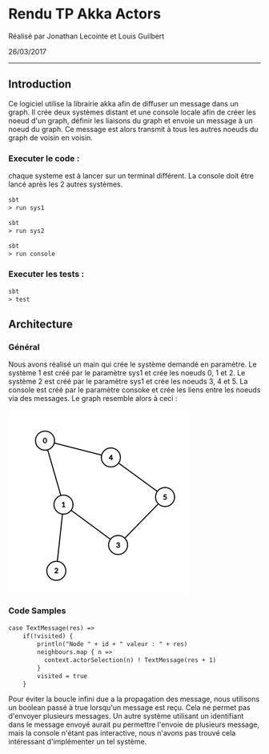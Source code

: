 # Rendu TP Akka Actors
Réalisé par Jonathan Lecointe et Louis Guilbert

26/03/2017

---

## Introduction
Ce logiciel utilise la librairie akka afin de diffuser un message dans un graph.
Il crée deux systèmes distant et une console locale afin de créer les noeud d'un graph, définir les liaisons du graph et envoie un message à un noeud du graph.
Ce message est alors transmit à tous les autres noeuds du graph de voisin en voisin.

### Executer le code :
chaque systeme est à lancer sur un terminal différent.
La console doit être lancé après les 2 autres systèmes.
```
sbt
> run sys1
```

```
sbt
> run sys2
```

```
sbt
> run console
```

### Executer les tests : 
```
sbt
> test
```

## Architecture

### Général
Nous avons réalisé un main qui crée le système demandé en paramètre.
Le système 1 est créé par le paramètre sys1 et crée les noeuds 0, 1 et 2.
Le système 2 est créé par le paramètre sys1 et crée les noeuds 3, 4 et 5.
La console est créé par le paramètre consoke et crée les liens entre les noeuds via des messages.
Le graph resemble alors à ceci : 

![Architecture en couches](img/graph.PNG)

### Code Samples
```
case TextMessage(res) =>
	if(!visited) {				
		println("Node " + id + " valeur : " + res)
		neighbours.map { n =>
		  context.actorSelection(n) ! TextMessage(res + 1)
		}
		visited = true
	}
```
Pour éviter la boucle infini due a la propagation des message, nous utilisons un boolean passé à true lorsqu'un message est reçu.
Cela ne permet pas d'envoyer plusieurs messages. Un autre système utilisant un identifiant dans le message envoyé aurait pu permettre l'envoie de plusieurs message, mais la console n'étant pas interactive, nous n'avons pas trouvé cela intéressant d'implémenter un tel système.